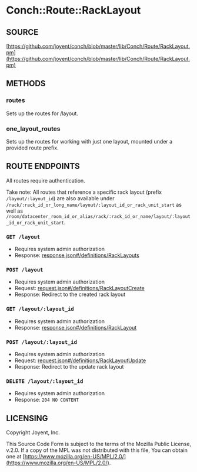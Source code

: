 # Conch::Route::RackLayout

## SOURCE

[https://github.com/joyent/conch/blob/master/lib/Conch/Route/RackLayout.pm](https://github.com/joyent/conch/blob/master/lib/Conch/Route/RackLayout.pm)

## METHODS

### routes

Sets up the routes for /layout.

### one\_layout\_routes

Sets up the routes for working with just one layout, mounted under a provided route prefix.

## ROUTE ENDPOINTS

All routes require authentication.

Take note: All routes that reference a specific rack layout (prefix `/layout/:layout_id`) are
also available under `/rack/:rack_id_or_long_name/layout/:layout_id_or_rack_unit_start` as
well as
`/room/datacenter_room_id_or_alias/rack/:rack_id_or_name/layout/:layout_id_or_rack_unit_start`.

### `GET /layout`

- Requires system admin authorization
- Response: [response.json#/definitions/RackLayouts](../json-schema/response.json#/definitions/RackLayouts)

### `POST /layout`

- Requires system admin authorization
- Request: [request.json#/definitions/RackLayoutCreate](../json-schema/request.json#/definitions/RackLayoutCreate)
- Response: Redirect to the created rack layout

### `GET /layout/:layout_id`

- Requires system admin authorization
- Response: [response.json#/definitions/RackLayout](../json-schema/response.json#/definitions/RackLayout)

### `POST /layout/:layout_id`

- Requires system admin authorization
- Request: [request.json#/definitions/RackLayoutUpdate](../json-schema/request.json#/definitions/RackLayoutUpdate)
- Response: Redirect to the update rack layout

### `DELETE /layout/:layout_id`

- Requires system admin authorization
- Response: `204 NO CONTENT`

## LICENSING

Copyright Joyent, Inc.

This Source Code Form is subject to the terms of the Mozilla Public License,
v.2.0. If a copy of the MPL was not distributed with this file, You can obtain
one at [https://www.mozilla.org/en-US/MPL/2.0/](https://www.mozilla.org/en-US/MPL/2.0/).
